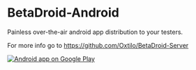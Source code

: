 BetaDroid-Android
=================

Painless over-the-air android app distribution to your testers.

For more info go to https://github.com/Oxtilo/BetaDroid-Server

[
  ![Android app on Google Play](https://developer.android.com/images/brand/en_app_rgb_wo_45.png)
](https://play.google.com/store/apps/details?id=developer.macbury.betadroid )
